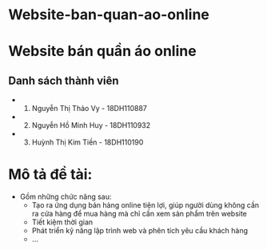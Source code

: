 # Website-ban-quan-ao-online
# Website bán quần áo online
## Danh sách thành viên
* 1. Nguyễn Thị Thảo Vy - 18DH110887
* 2. Nguyễn Hồ Minh Huy - 18DH110932
* 3. Huỳnh Thị Kim Tiền - 18DH110190
# Mô tả đề tài: 
<ul>
    <li> Gồm những chức năng sau:
        <ul>
            <li>Tạo ra ứng dụng bán hàng online tiện lợi, giúp người dùng không cần ra cửa hàng để mua hàng mà chỉ cần xem sản phẩm trên website</li>
            <li>Tiết kiệm thời gian</li>
            <li>Phát triển kỹ năng lập trình web và phên tích yêu cầu khách hàng</li>
            <li>...</li>
        </ul>
    </li>
</ul>


